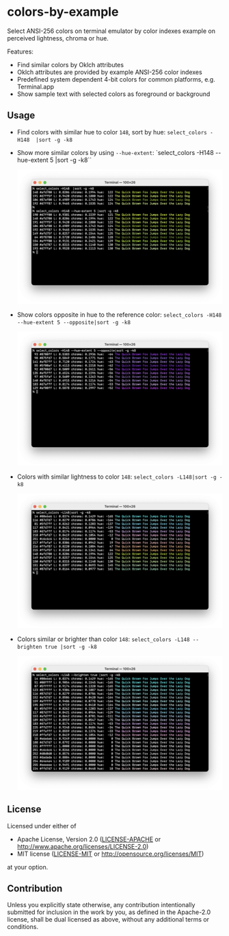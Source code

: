 # colors-by-example

Select ANSI-256 colors on terminal emulator by color indexes example on perceived lightness, chroma or hue.

Features:
- Find similar colors by Oklch attributes
- Oklch attributes are provided by example ANSI-256 color indexes
- Predefined system dependent 4-bit colors for common platforms, e.g. Terminal.app
- Show sample text with selected colors as foreground or background

## Usage

- Find colors with similar hue to color `148`, sort by hue: `select_colors -H148  |sort -g -k8`
- Show more similar colors by using `--hue-extent`: `select_colors -H148 --hue-extent 5 |sort -g -k8``

  ![Colors similar to color 148 by hue](/assets/images/h148.png)

- Show colors opposite in hue to the reference color: `select_colors -H148 --hue-extent 5 --opposite|sort -g -k8`

  ![Colors opposite to color 148 by hue](/assets/images/h148_opposite.png)

- Colors with similar lightness to color `148`: `select_colors -L148|sort -g -k8`

  ![Colors similar to color 148 by lightness](/assets/images/l148.png)

- Colors similar or brighter than color `148`: `select_colors -L148 --brighten true |sort -g -k8`

  ![Colors similar or brighter than color 148](/assets/images/l148_brighten.png)

## License

Licensed under either of

 * Apache License, Version 2.0
   ([LICENSE-APACHE](LICENSE-APACHE) or http://www.apache.org/licenses/LICENSE-2.0)
 * MIT license
   ([LICENSE-MIT](LICENSE-MIT) or http://opensource.org/licenses/MIT)

at your option.

## Contribution

Unless you explicitly state otherwise, any contribution intentionally submitted
for inclusion in the work by you, as defined in the Apache-2.0 license, shall be
dual licensed as above, without any additional terms or conditions.
